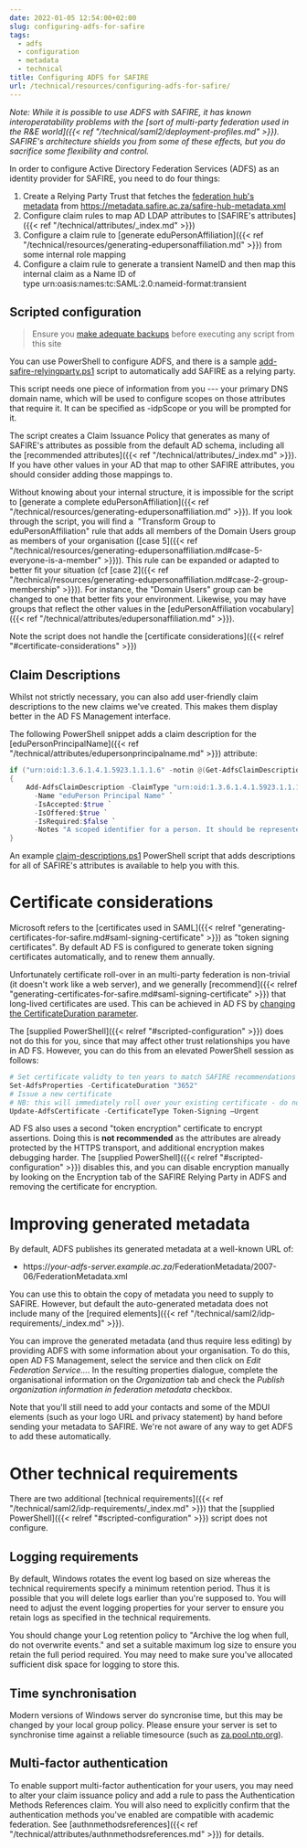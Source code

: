```yaml
---
date: 2022-01-05 12:54:00+02:00
slug: configuring-adfs-for-safire
tags:
  - adfs
  - configuration
  - metadata
  - technical
title: Configuring ADFS for SAFIRE
url: /technical/resources/configuring-adfs-for-safire/
---
```


*Note: While it is possible to use ADFS with SAFIRE, it has known interoperatability problems with the [sort of multi-party federation used in the R&E world]({{< ref "/technical/saml2/deployment-profiles.md" >}}). SAFIRE's architecture shields you from some of these effects, but you do sacrifice some flexibility and control.*

In order to configure Active Directory Federation Services (ADFS) as an identity provider for SAFIRE, you need to do four things:

  1. Create a Relying Party Trust that fetches the [federation hub's metadata](https://metadata.safire.ac.za/safire-hub-metadata.xml) from https://metadata.safire.ac.za/safire-hub-metadata.xml
  2. Configure claim rules to map AD LDAP attributes to [SAFIRE's attributes]({{< ref "/technical/attributes/_index.md" >}})
  3. Configure a claim rule to [generate eduPersonAffiliation]({{< ref "/technical/resources/generating-edupersonaffiliation.md" >}}) from some internal role mapping
  4. Configure a claim rule to generate a transient NameID and then map this internal claim as a Name ID of type urn:oasis:names:tc:SAML:2.0:nameid-format:transient

## Scripted configuration

> Ensure you [make adequate backups](https://docs.microsoft.com/en-us/windows-server/identity/ad-fs/operations/ad-fs-rapid-restore-tool) before executing any script from this site

You can use PowerShell to configure ADFS, and there is a sample [add-safire-relyingparty.ps1](/wp-content/uploads/2016/12/add-safire-relyingparty.ps1.txt) script to automatically add SAFIRE as a relying party.

This script needs one piece of information from you --- your primary DNS domain name, which will be used to configure scopes on those attributes that require it. It can be specified as -idpScope or you will be prompted for it.

The script creates a Claim Issuance Policy that generates as many of SAFIRE's attributes as possible from the default AD schema, including all the [recommended attributes]({{< ref "/technical/attributes/_index.md" >}}). If you have other values in your AD that map to other SAFIRE attributes, you should consider adding those mappings to.

Without knowing about your internal structure, it is impossible for the script to [generate a complete eduPersonAffiliation]({{< ref "/technical/resources/generating-edupersonaffiliation.md" >}}). If you look through the script, you will find a  "Transform Group to eduPersonAffiliation" rule that adds all members of the Domain Users group as members of your organisation ([case 5]({{< ref "/technical/resources/generating-edupersonaffiliation.md#case-5-everyone-is-a-member" >}})). This rule can be expanded or adapted to better fit your situation (cf [case 2]({{< ref "/technical/resources/generating-edupersonaffiliation.md#case-2-group-membership" >}})). For instance, the "Domain Users" group can be changed to one that better fits your environment. Likewise, you may have groups that reflect the other values in the [eduPersonAffiliation vocabulary]({{< ref "/technical/attributes/edupersonaffiliation.md" >}}).

Note the script does not handle the [certificate considerations]({{< relref "#certificate-considerations" >}})


## Claim Descriptions

Whilst not strictly necessary, you can also add user-friendly claim descriptions to the new claims we've created. This makes them display better in the AD FS Management interface.

The following PowerShell snippet adds a claim description for the [eduPersonPrincipalName]({{< ref "/technical/attributes/edupersonprincipalname.md" >}}) attribute:

```powershell
if ("urn:oid:1.3.6.1.4.1.5923.1.1.1.6" -notin @(Get-AdfsClaimDescription | foreach { $_.ClaimType }))
{
    Add-AdfsClaimDescription -ClaimType "urn:oid:1.3.6.1.4.1.5923.1.1.1.6" `
      -Name "eduPerson Principal Name" `
      -IsAccepted:$true `
      -IsOffered:$true `
      -IsRequired:$false `
      -Notes "A scoped identifier for a person. It should be represented in the form 'user@scope' where 'user' is a name-based identifier for the person and where 'scope' defines a local security domain. Each value of 'scope' defines a namespace within which the assigned identifiers MUST be unique. Given this rule, if two eduPersonPrincipalName (ePPN) values are the same at a given point in time, they refer to the same person. There must be one and only one '@' sign in valid values of eduPersonPrincipalName."
}

```

An example [claim-descriptions.ps1](/wp-content/uploads/2016/12/claim-descriptions.ps1.txt) PowerShell script that adds descriptions for all of SAFIRE's attributes is available to help you with this.

# Certificate considerations

Microsoft refers to the [certificates used in SAML]({{< relref "generating-certificates-for-safire.md#saml-signing-certificate" >}}) as "token signing certificates". By default AD FS is configured to generate token signing certificates automatically, and to renew them annually.

Unfortunately certificate roll-over in an multi-party federation is non-trivial (it doesn't work like a web server), and we generally [recommend]({{< relref "generating-certificates-for-safire.md#saml-signing-certificate" >}}) that long-lived certificates are used. This can be achieved in AD FS by [changing the CertificateDuration parameter](https://docs.microsoft.com/en-us/windows-server/identity/ad-fs/operations/configure-ts-td-certs-ad-fs).

The [supplied PowerShell]({{< relref "#scripted-configuration" >}}) does not do this for you, since that may affect other trust relationships you have in AD FS. However, you can do this from an elevated PowerShell session as follows:

```powershell
# Set certificate validty to ten years to match SAFIRE recommendations
Set-AdfsProperties -CertificateDuration "3652"
# Issue a new certificate
# NB: this will immediately roll over your existing certificate - do not do this if your certificate is in production
Update-AdfsCertificate -CertificateType Token-Signing –Urgent
```

AD FS also uses a second "token encryption" certificate to encrypt assertions. Doing this is **not recommended** as the attributes are already protected by the HTTPS transport, and additional encryption makes debugging harder. The [supplied PowerShell]({{< relref "#scripted-configuration" >}}) disables this, and you can disable encryption manually by looking on the Encryption tab of the SAFIRE Relying Party in ADFS and removing the certificate for encryption.

# Improving generated metadata

By default, ADFS publishes its generated metadata at a well-known URL of:

* https://*your-adfs-server.example.ac.za*/FederationMetadata/2007-06/FederationMetadata.xml

You can use this to obtain the copy of metadata you need to supply to SAFIRE. However, but default the auto-generated metadata does not include many of the [required elements]({{< ref "/technical/saml2/idp-requirements/_index.md" >}}).

You can improve the generated metadata (and thus require less editing) by providing ADFS with some information about your organisation. To do this, open AD FS Management, select the service and then click on _Edit Federation Service…_. In the resulting properties dialogue, complete the organisational information on the _Organization_ tab and check the _Publish organization information in federation metadata_ checkbox.

Note that you'll still need to add your contacts and some of the MDUI elements (such as your logo URL and privacy statement) by hand before sending your metadata to SAFIRE. We're not aware of any way to get ADFS to add these automatically.

# Other technical requirements

There are two additional [technical requirements]({{< ref "/technical/saml2/idp-requirements/_index.md" >}}) that the [supplied PowerShell]({{< relref "#scripted-configuration" >}}) script does not configure.

## Logging requirements

By default, Windows rotates the event log based on size whereas the technical requirements specify a minimum retention period. Thus it is possible that you will delete logs earlier than you're supposed to. You will need to adjust the event logging properties for your server to ensure you retain logs as specified in the technical requirements.

You should change your Log retention policy to "Archive the log when full, do not overwrite events." and set a suitable maximum log size to ensure you retain the full period required. You may need to make sure you've allocated sufficient disk space for logging to store this.

## Time synchronisation

Modern versions of Windows server do syncronise time, but this may be changed by your local group policy. Please ensure your server is set to synchronise time against a reliable timesource (such as [za.pool.ntp.org](https://www.ntppool.org/zone/za)).

## Multi-factor authentication

To enable support multi-factor authentication for your users, you may need to alter your claim issuance policy and add a rule to pass the Authentication Methods References claim.  You will also need to explicitly confirm that the authentication methods you've enabled are compatible with academic federation. See [authnmethodsreferences]({{< ref "/technical/attributes/authnmethodsreferences.md" >}}) for details.
